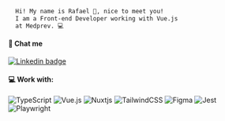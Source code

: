 ```diff
  Hi! My name is Rafael 🧑, nice to meet you! 
  I am a Front-end Developer working with Vue.js
  at Medprev. 💻
```

#### 🔗 Chat me
[![Linkedin badge](https://img.shields.io/badge/LinkedIn-0077B5?style=for-the-badge&logo=linkedin&logoColor=white)](https://www.linkedin.com/in/rafaeldellaquila/)

#### 💻 Work with:
![TypeScript](https://img.shields.io/badge/typescript-%23007ACC.svg?style=for-the-badge&logo=typescript&logoColor=white)
![Vue.js](https://img.shields.io/badge/vuejs-%2335495e.svg?style=for-the-badge&logo=vuedotjs&logoColor=%234FC08D)
![Nuxtjs](https://img.shields.io/badge/Nuxt-002E3B?style=for-the-badge&logo=nuxtdotjs&logoColor=#00DC82)
![TailwindCSS](https://img.shields.io/badge/tailwindcss-%2338B2AC.svg?style=for-the-badge&logo=tailwind-css&logoColor=white)
![Figma](https://img.shields.io/badge/figma-%23F24E1E.svg?style=for-the-badge&logo=figma&logoColor=white)
![Jest](https://img.shields.io/badge/-jest-%23C21325?style=for-the-badge&logo=jest&logoColor=white)
![Playwright](https://img.shields.io/badge/-playwright-%232EAD33?style=for-the-badge&logo=playwright&logoColor=white)
